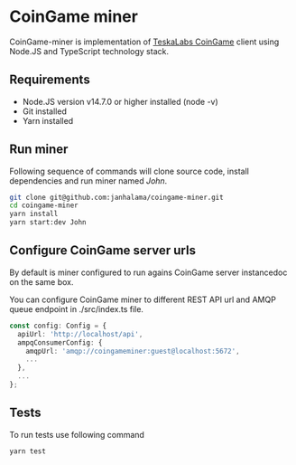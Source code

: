 # CoinGame miner
CoinGame-miner is implementation of [TeskaLabs CoinGame](https://github.com/TeskaLabs/coingame) client using  Node.JS and TypeScript technology stack.

## Requirements

* Node.JS version v14.7.0 or higher installed (node -v)
* Git installed
* Yarn installed

## Run miner

Following sequence of commands will clone source code, install dependencies and run miner named *John*.

``` bash
git clone git@github.com:janhalama/coingame-miner.git
cd coingame-miner
yarn install
yarn start:dev John
```

## Configure CoinGame server urls

By default is miner configured to run agains CoinGame server instancedoc on the same box.

You can configure CoinGame miner to different REST API url and AMQP queue endpoint in ./src/index.ts file.

``` ts
const config: Config = {
  apiUrl: 'http://localhost/api',
  ampqConsumerConfig: {
    amqpUrl: 'amqp://coingameminer:guest@localhost:5672',
    ...
  },
  ...
};
```

## Tests

To run tests use following command

``` bash
yarn test
```


